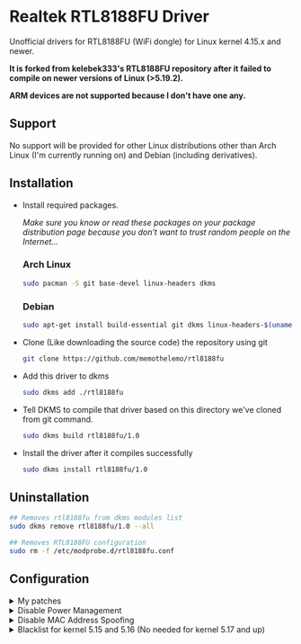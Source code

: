 # Realtek RTL8188FU Driver

Unofficial drivers for RTL8188FU (WiFi dongle) for Linux kernel 4.15.x and newer.

**It is forked from kelebek333's RTL8188FU repository after it failed to compile on newer versions of Linux (>5.19.2).**

**ARM devices are not supported because I don't have one any.**

## Support
No support will be provided for other Linux distributions other than Arch Linux (I'm currently running on) and Debian (including derivatives).

## Installation

- Install required packages.

    *Make sure you know or read these packages on your package distribution page because you don't want
    to trust random people on the Internet...*

    ### Arch Linux
    ```sh
    sudo pacman -S git base-devel linux-headers dkms
    ```

    ### Debian

    ```sh
    sudo apt-get install build-essential git dkms linux-headers-$(uname -r)
    ```

- Clone (Like downloading the source code) the repository using git

    ```sh
    git clone https://github.com/memothelemo/rtl8188fu
    ```

- Add this driver to dkms

    ```sh
    sudo dkms add ./rtl8188fu
    ```

- Tell DKMS to compile that driver based on this directory we've cloned from git command.

    ```sh
    sudo dkms build rtl8188fu/1.0
    ```

- Install the driver after it compiles successfully
    ```sh
    sudo dkms install rtl8188fu/1.0
    ```

## Uninstallation

```sh
## Removes rtl8188fu from dkms modules list
sudo dkms remove rtl8188fu/1.0 --all

## Removes RTL8188FU configuration
sudo rm -f /etc/modprobe.d/rtl8188fu.conf
```

<!-- - Clone the binary 
`sudo cp ./rtl8188fu/firmware/rtl8188fufw.bin /lib/firmware/rtlwifi/` -->

## Configuration

<details>
<summary>My patches</summary>

I use RTL188FU and experienced issues upon installing from 
kelebek's forked driver natively.

I applied some patches in order to make this WiFi dongle work most of the time.

```sh
## Please read the contents of ./post-install.sh before running it!
## sudo is not neccessary if you're running on root
sudo bash ./post-install.sh
```

</details>

<details>
<summary>Disable Power Management</summary>

Run following commands for disable power management and plugging/replugging issues.

```sh
## Creates modprobe.d in /etc directory where we can keep our configurations in
sudo mkdir -p /etc/modprobe.d

## Creates rtl8188fu.conf file inside modprobe.d folder we created
sudo touch /etc/modprobe.d/rtl8188fu.conf

## Prints the text in the terminal and saves the output we show in terminal using tee
echo "options rtl8188fu rtw_power_mgnt=0 rtw_enusbss=0" | sudo tee /etc/modprobe.d/rtl8188fu.conf
```

</details>

<details>
<summary>Disable MAC Address Spoofing</summary>

*Not neccessary if you're not running this on Ubuntu distributions and its derivates*

```sh
## Creates NetworkManager configuration file
sudo mkdir -p /etc/NetworkManager/conf.d

## Creates disable-random-mac.conf file to know NetworkManager we're
## going to disable MAC Address Spoofing
sudo touch /etc/NetworkManager/conf.d/disable-random-mac.conf

## Prints the text in the terminal and saves the output we show in terminal using tee
echo -e "[device]\nwifi.scan-rand-mac-address=no" | sudo tee /etc/NetworkManager/conf.d/disable-random-mac.conf
```

</details>

<details>
<summary>Blacklist for kernel 5.15 and 5.16 (No needed for kernel 5.17 and up)</summary>

If you are using kernel 5.15 and 5.16, you must create a configuration file with following commands for preventing to conflict rtl8188fu module with built-in r8188eu module.

```sh
echo 'alias usb:v0BDApF179d*dc*dsc*dp*icFFiscFFipFFin* rtl8188fu' | sudo tee /etc/modprobe.d/r8188eu-blacklist.conf
```

</details>
